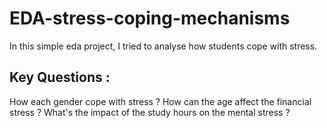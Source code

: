 # EDA-stress-coping-mechanisms
In this simple eda project, I tried to analyse how students cope with stress. 

## Key Questions : 
How each gender cope with stress ?
How can the age affect the financial stress ?
What's the impact of the study hours on the mental stress ?

